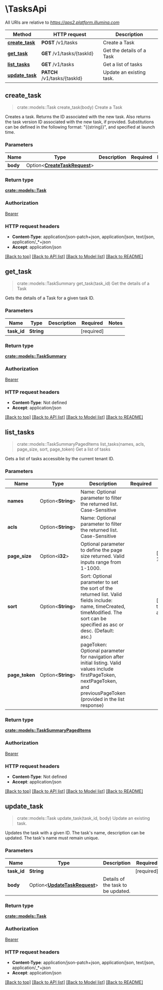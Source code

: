 # \TasksApi

All URIs are relative to *https://aps2.platform.illumina.com*

Method | HTTP request | Description
------------- | ------------- | -------------
[**create_task**](TasksApi.md#create_task) | **POST** /v1/tasks | Create a Task
[**get_task**](TasksApi.md#get_task) | **GET** /v1/tasks/{taskId} | Get the details of a Task
[**list_tasks**](TasksApi.md#list_tasks) | **GET** /v1/tasks | Get a list of tasks
[**update_task**](TasksApi.md#update_task) | **PATCH** /v1/tasks/{taskId} | Update an existing task.



## create_task

> crate::models::Task create_task(body)
Create a Task

Creates a task. Returns the ID associated with the new task. Also returns the task version ID associated with the new task, if provided. Substitutions can be defined in the following format: \"{{string}}\", and specified at launch time.

### Parameters


Name | Type | Description  | Required | Notes
------------- | ------------- | ------------- | ------------- | -------------
**body** | Option<[**CreateTaskRequest**](CreateTaskRequest.md)> |  |  |

### Return type

[**crate::models::Task**](Task.md)

### Authorization

[Bearer](../README.md#Bearer)

### HTTP request headers

- **Content-Type**: application/json-patch+json, application/json, text/json, application/_*+json
- **Accept**: application/json

[[Back to top]](#) [[Back to API list]](../README.md#documentation-for-api-endpoints) [[Back to Model list]](../README.md#documentation-for-models) [[Back to README]](../README.md)


## get_task

> crate::models::TaskSummary get_task(task_id)
Get the details of a Task

Gets the details of a Task for a given task ID.

### Parameters


Name | Type | Description  | Required | Notes
------------- | ------------- | ------------- | ------------- | -------------
**task_id** | **String** |  | [required] |

### Return type

[**crate::models::TaskSummary**](TaskSummary.md)

### Authorization

[Bearer](../README.md#Bearer)

### HTTP request headers

- **Content-Type**: Not defined
- **Accept**: application/json

[[Back to top]](#) [[Back to API list]](../README.md#documentation-for-api-endpoints) [[Back to Model list]](../README.md#documentation-for-models) [[Back to README]](../README.md)


## list_tasks

> crate::models::TaskSummaryPagedItems list_tasks(names, acls, page_size, sort, page_token)
Get a list of tasks

Gets a list of tasks accessible by the current tenant ID.

### Parameters


Name | Type | Description  | Required | Notes
------------- | ------------- | ------------- | ------------- | -------------
**names** | Option<**String**> | Name: Optional parameter to filter the returned list. Case-Sensitive |  |
**acls** | Option<**String**> | Name: Optional parameter to filter the returned list. Case-Sensitive |  |
**page_size** | Option<**i32**> | Optional parameter to define the page size returned. Valid inputs range from 1-1000. |  |[default to 10]
**sort** | Option<**String**> | Sort: Optional parameter to set the sort of the returned list. Valid fields include: name, timeCreated, timeModified.  The sort can be specified as asc or desc. (Default: asc.) |  |[default to timeCreated asc]
**page_token** | Option<**String**> | pageToken: Optional parameter for navigation after initial listing. Valid values include firstPageToken,  nextPageToken, and previousPageToken (provided in the list response) |  |

### Return type

[**crate::models::TaskSummaryPagedItems**](TaskSummaryPagedItems.md)

### Authorization

[Bearer](../README.md#Bearer)

### HTTP request headers

- **Content-Type**: Not defined
- **Accept**: application/json

[[Back to top]](#) [[Back to API list]](../README.md#documentation-for-api-endpoints) [[Back to Model list]](../README.md#documentation-for-models) [[Back to README]](../README.md)


## update_task

> crate::models::Task update_task(task_id, body)
Update an existing task.

Updates the task with a given ID. The task's name, description can be updated. The task's name must remain unique.

### Parameters


Name | Type | Description  | Required | Notes
------------- | ------------- | ------------- | ------------- | -------------
**task_id** | **String** |  | [required] |
**body** | Option<[**UpdateTaskRequest**](UpdateTaskRequest.md)> | Details of the task to be updated. |  |

### Return type

[**crate::models::Task**](Task.md)

### Authorization

[Bearer](../README.md#Bearer)

### HTTP request headers

- **Content-Type**: application/json-patch+json, application/json, text/json, application/_*+json
- **Accept**: application/json

[[Back to top]](#) [[Back to API list]](../README.md#documentation-for-api-endpoints) [[Back to Model list]](../README.md#documentation-for-models) [[Back to README]](../README.md)

